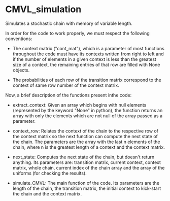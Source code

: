 # CMVL_simulation
Simulates a stochastic chain with memory of variable length.

In order for the code to work properly, we must respect the following conventions: 

- The context matrix ("cont_mat"), which is a parameter of most functions throughout the code must have its contexts written from right to left and if the number of elements in a given context is less than the greatest size of a context, the remaining entries of that row are filled with None objects.

- The probabilities of each row of the transition matrix correspond to the context of same row number of the context matrix.

Now, a brief description of the functions present inthe code:

- extract_context: Given an array which begins with null elements (represented by the keyword "None" in python), the function returns an array with only the elements which are not null of the array passed as a parameter.

- context_row: Relates the context of the chain to the respective row of the context matrix so the next function can compute the next state of the chain.
The parameters are the array with the last n elements of the chain, where n is the greatest length of a context and the context matrix.

- next_state: Computes the next state of the chain, but doesn't return anything. Its parameters are: transition matrix, current context, context matrix, whole chain, current index of the chain array and the array of the uniforms (for checking the results).

- simulate_CMVL: The main function of the code. Its parameters are the length of the chain, the transition matrix, the initial context to kick-start the chain and the 
context matrix.
